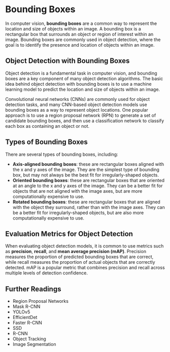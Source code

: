 # Bounding Boxes

In computer vision, **bounding boxes** are a common way to represent the location and size of objects within an image. A bounding box is a rectangular box that surrounds an object or region of interest within an image. Bounding boxes are commonly used in object detection, where the goal is to identify the presence and location of objects within an image.

## Object Detection with Bounding Boxes

Object detection is a fundamental task in computer vision, and bounding boxes are a key component of many object detection algorithms. The basic idea behind object detection with bounding boxes is to use a machine learning model to predict the location and size of objects within an image. 

Convolutional neural networks (CNNs) are commonly used for object detection tasks, and many CNN-based object detection models use bounding boxes as a way to represent object locations. One popular approach is to use a region proposal network (RPN) to generate a set of candidate bounding boxes, and then use a classification network to classify each box as containing an object or not. 

## Types of Bounding Boxes

There are several types of bounding boxes, including:

- **Axis-aligned bounding boxes**: these are rectangular boxes aligned with the x and y axes of the image. They are the simplest type of bounding box, but may not always be the best fit for irregularly-shaped objects.
- **Oriented bounding boxes**: these are rectangular boxes that are oriented at an angle to the x and y axes of the image. They can be a better fit for objects that are not aligned with the image axes, but are more computationally expensive to use.
- **Rotated bounding boxes**: these are rectangular boxes that are aligned with the object they surround, rather than with the image axes. They can be a better fit for irregularly-shaped objects, but are also more computationally expensive to use.

## Evaluation Metrics for Object Detection

When evaluating object detection models, it is common to use metrics such as **precision**, **recall**, and **mean average precision (mAP)**. Precision measures the proportion of predicted bounding boxes that are correct, while recall measures the proportion of actual objects that are correctly detected. mAP is a popular metric that combines precision and recall across multiple levels of detection confidence.

## Further Readings

- Region Proposal Networks
- Mask R-CNN
- YOLOv5
- EfficientDet
- Faster R-CNN
- SSD
- R-CNN
- Object Tracking
- Image Segmentation
